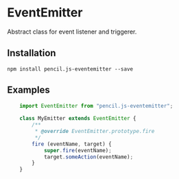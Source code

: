 # EventEmitter

Abstract class for event listener and triggerer.


## Installation

    npm install pencil.js-eventemitter --save


## Examples

```js
    import EventEmitter from "pencil.js-eventemitter";
    
    class MyEmitter extends EventEmitter {
        /**
         * @override EventEmitter.prototype.fire
         */
        fire (eventName, target) {
            super.fire(eventName);
            target.someAction(eventName);
        }
    }
```